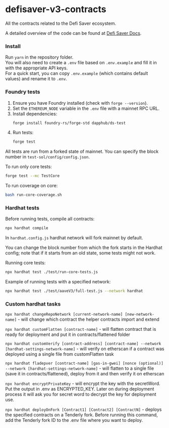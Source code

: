 # defisaver-v3-contracts

All the contracts related to the Defi Saver ecosystem.

A detailed overview of the code can be found at [Defi Saver Docs](https://docs.defisaver.com).

### Install

Run `yarn` in the repository folder.  
You will also need to create a `.env` file based on `.env.example` and fill it in with the appropriate API keys.  
For a quick start, you can copy `.env.example` (which contains default values) and rename it to `.env`.

### Foundry tests

1. Ensure you have Foundry installed (check with `forge --version`).
2. Set the `ETHEREUM_NODE` variable in the `.env` file with a mainnet RPC URL.
3. Install dependencies:
    ```sh
    forge install foundry-rs/forge-std dapphub/ds-test
    ```
4. Run tests:
    ```sh
    forge test
    ```

All tests are run from a forked state of mainnet.
You can specify the block number in `test-sol/config/config.json`.

To run only core tests:

```sh
forge test --mc TestCore
```

To run coverage on core:

```sh
bash run-core-coverage.sh
```

### Hardhat tests

Before running tests, compile all contracts:

```sh
npx hardhat compile
```

In `hardhat.config.js` hardhat network will fork mainnet by default.

You can change the block number from which the fork starts in the Hardhat config; note that if it starts from an old state, some tests might not work.

Running core tests:

```sh
npx hardhat test ./test/run-core-tests.js
```

Example of running tests with a specified network:

```sh
npx hardhat test ./test/aaveV3/full-test.js --network hardhat
```

### Custom hardhat tasks

`npx hardhat changeRepoNetwork [current-network-name] [new-network-name]` - will change which contract the helper contracts import and extend

`npx hardhat customFlatten [contract-name]` - will flatten contract that is ready for deployment and put it in contracts/flattened folder

`npx hardhat customVerify [contract-address] [contract-name] --network [hardhat-settings-network-name]` - will verify on etherscan if a contract was deployed using a single file from customFlatten task

`npx hardhat fladepver [contract-name] [gas-in-gwei] [nonce (optional)] --network [hardhat-settings-network-name]` - will flatten to a single file (save it in contracts/flattened), deploy from it and then verify it on etherscan

`npx hardhat encryptPrivateKey` - will encrypt the key with the secretWord. Put the output in .env as ENCRYPTED_KEY. Later on during deployment process it will ask you for secret word to decrypt the key for deployment use.

`npx hardhat deployOnFork [Contract1] [Contract2] [ContractN]` - deploys the specified contracts on a Tenderly fork. Before running this command, add the Tenderly fork ID to the .env file where you want to deploy.
